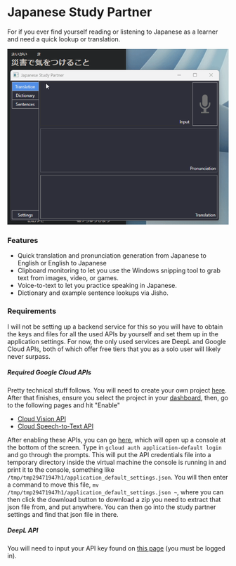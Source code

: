 # Japanese Study Partner
For if you ever find yourself reading or listening to Japanese as a learner and need a quick lookup or translation.

![](/ReadmeData/Overview.gif)

### Features

- Quick translation and pronunciation generation from Japanese to English or English to Japanese 
- Clipboard monitoring to let you use the Windows snipping tool to grab text from images, video, or games.
- Voice-to-text to let you practice speaking in Japanese.
- Dictionary and example sentence lookups via Jisho.

### Requirements

I will not be setting up a backend service for this so you will have to obtain the keys and files for all the used APIs by yourself and set them up in the application settings. For now, the only used services are DeepL and Google Cloud APIs, both of which offer free tiers that you as a solo user will likely never surpass. 

##### Required Google Cloud APIs

Pretty technical stuff follows. You will need to create your own project [here](https://console.cloud.google.com/projectcreate). After that finishes, ensure you select the project in your [dashboard](https://console.cloud.google.com/home/dashboard), then, go to the following pages and hit "Enable"
- [Cloud Vision API](https://console.cloud.google.com/apis/api/vision.googleapis.com/overview)
- [Cloud Speech-to-Text API](https://console.cloud.google.com/apis/api/speech.googleapis.com/overview)

After enabling these APIs, you can go [here](https://console.cloud.google.com/welcome?cloudshell=true), which will open up a console at the bottom of the screen. Type in `gcloud auth application-default login` and go through the prompts. This will put the API credentials file into a temporary directory inside the virtual machine the console is running in and print it to the console, something like `/tmp/tmp29471947h1/application_default_settings.json`. You will then enter a command to move this file, `mv /tmp/tmp29471947h1/application_default_settings.json ~`, where you can then click the download button to download a zip you need to extract that json file from, and put anywhere. You can then go into the study partner settings and find that json file in there.

##### DeepL API

You will need to input your API key found on [this page](https://www.deepl.com/account/summary) (you must be logged in).